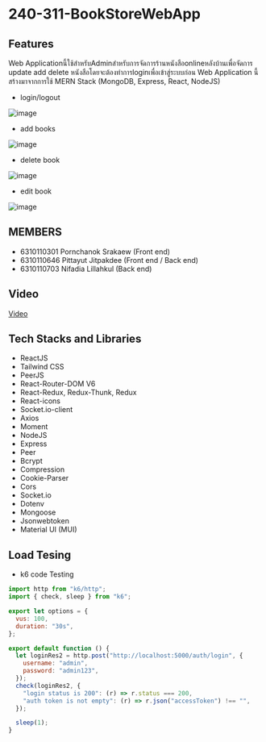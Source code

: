 # 240-311-BookStoreWebApp
## Features

Web Applicationนี้ใช้สำหรับAdminสำหรับการจัดการร้านหนังสือonlineหลังบ้านเพื่อจัดการ update add delete หนังสือโดยจะต้องทำการloginเพื่อเข้าสู่ระบบก่อน
Web Application นี้สร้างมาจากการใช้ MERN Stack (MongoDB, Express, React, NodeJS)
- login/logout


![image](https://user-images.githubusercontent.com/126864811/224557008-23a72121-0993-495c-9857-a71e1af4cdf6.png)

- add books 


![image](https://user-images.githubusercontent.com/126864811/224557102-dbcde7a0-d713-4139-8ce3-f0498ff2214a.png)


- delete book


![image](https://user-images.githubusercontent.com/126864811/224557052-e7922847-976a-44ea-9e7b-f04f4e4e4d07.png)


- edit book


![image](https://user-images.githubusercontent.com/126864811/224557178-e5d2e336-f348-4f28-b902-ee21e150286e.png)


## MEMBERS
- 6310110301 Pornchanok Srakaew (Front end)
- 6310110646 Pittayut Jitpakdee (Front end / Back end)
- 6310110703 Nifadia Lillahkul (Back end)

## Video
[Video](https://www.youtube.com/watch?v=JlXgwgXAwSc)

## Tech Stacks and Libraries
- ReactJS
- Tailwind CSS
- PeerJS
- React-Router-DOM V6
- React-Redux, Redux-Thunk, Redux
- React-icons
- Socket.io-client
- Axios
- Moment
- NodeJS
- Express
- Peer
- Bcrypt
- Compression
- Cookie-Parser
- Cors
- Socket.io
- Dotenv
- Mongoose
- Jsonwebtoken
- Material UI (MUI)

 ## Load Tesing
- k6 code Testing 

```javascript
import http from "k6/http";
import { check, sleep } from "k6";

export let options = {
  vus: 100,
  duration: "30s",
};

export default function () {
  let loginRes2 = http.post("http://localhost:5000/auth/login", {
    username: "admin",
    password: "admin123",
  });
  check(loginRes2, {
    "login status is 200": (r) => r.status === 200,
    "auth token is not empty": (r) => r.json("accessToken") !== "",
  });

  sleep(1);
}
